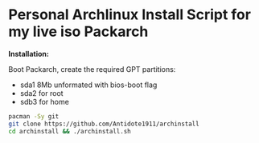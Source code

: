 # Personal Archlinux Install Script  for my live iso Packarch

**Installation:**  

Boot Packarch, create the required GPT partitions:
- sda1 8Mb unformated with bios-boot flag
- sda2 for root
- sdb3 for home

```bash
pacman -Sy git  
git clone https://github.com/Antidote1911/archinstall
cd archinstall && ./archinstall.sh
```
